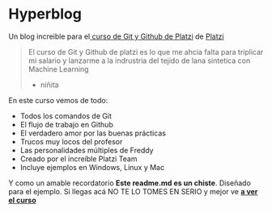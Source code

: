 # Hyperblog
Un blog increible para el[ curso de Git y Github de Platzi](https://platzi.com/clases/git-github/ " curso de Git y Github") de [Platzi](https://platzi.com/ "Platzi")
> El curso de Git y Github de platzi es lo que me ahcia falta para triplicar mi 
salario y lanzarme a la indrustria del tejido de lana sintetica con Machine Learning
> - niñita

En este curso vemos de todo:
* Todos los comandos de Git
* El flujo de trabajo en Github
* El verdadero amor por las buenas prácticas
* Trucos muy locos del profesor
* Las personalidades múltiples de Freddy
* Creado por el increíble Platzi Team
* Incluye ejemplos en Windows, Linux y Mac

Y como un amable recordatorio **Este readme.md es un chiste**. Diseñado
para el ejemplo. Si llegas acá NO TE LO TOMES EN SERIO y mejor ve [**a ver el curso**](https://platzi.com/clases/git-github/ "a ver el cruso")